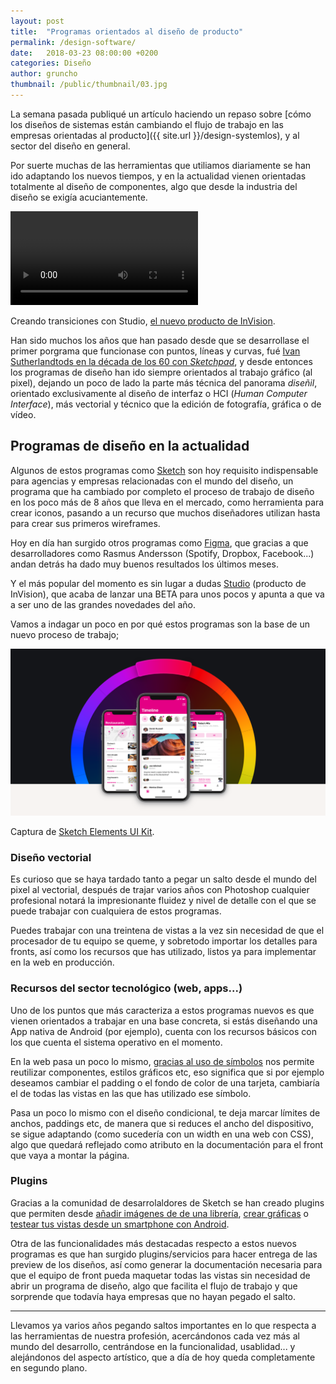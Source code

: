 ```yaml
---
layout: post
title:  "Programas orientados al diseño de producto"
permalink: /design-software/
date:   2018-03-23 08:00:00 +0200
categories: Diseño
author: gruncho
thumbnail: /public/thumbnail/03.jpg
---
```

La semana pasada publiqué un artículo haciendo un repaso sobre [cómo los diseños de sistemas están cambiando el flujo de trabajo en las empresas orientadas al producto]({{ site.url }}/design-systemlos), y al sector del diseño en general.

Por suerte muchas de las herramientas que utiliamos diariamente se han ido adaptando los nuevos tiempos, y en la actualidad vienen orientadas totalmente  al diseño de componentes, algo que desde la industria del diseño se exigía acuciantemente.

<video src="/public/video/2018/rapid-prototyping.mp4" autoplay="" loop="" playsinline=""></video>
<p class="pie">Creando transiciones con Studio, <a href="https://www.invisionapp.com/studio">el nuevo producto de InVision</a>.</p>

Han sido muchos los años que han pasado desde que se desarrollase el primer porgrama que funcionase con puntos, líneas y curvas, fué [Ivan Sutherlandtods en la década de los 60 con <em>Sketchpad</em>](https://es.wikipedia.org/wiki/Sketchpad), y desde entonces los programas de diseño han ido siempre orientados al trabajo gráfico (al pixel), dejando un poco de lado la parte más técnica del panorama <em>diseñil</em>, orientado exclusivamente al diseño de interfaz o HCI (<em>Human Computer Interface</em>), más vectorial y técnico que la edición de fotografía, gráfica o de vídeo.

<h2>Programas de diseño en la actualidad</h2>

Algunos de estos programas como [Sketch](https://www.sketchapp.com/) son hoy requisito indispensable para agencias y empresas relacionadas con el mundo del diseño, un programa que ha cambiado por completo el proceso de trabajo de diseño en los poco más de 8 años que lleva en el mercado, como herramienta para crear iconos, pasando a un recurso que muchos diseñadores utilizan hasta para crear sus primeros wireframes.

Hoy en día han surgido otros programas como [Figma](https://www.figma.com/), que gracias a que desarrolladores como Rasmus Andersson (Spotify, Dropbox, Facebook...) andan detrás ha dado muy buenos resultados los últimos meses.

Y el más popular del momento es sin lugar a dudas [Studio](https://www.invisionapp.com/studio) (producto de InVision), que acaba de lanzar una BETA para unos pocos y apunta a que va a ser uno de las grandes novedades del año.

Vamos a indagar un poco en por qué estos programas son la base de un nuevo proceso de trabajo;

<p class="img"><img src="/public/img/2018/sketch-preview.jpg" alt="Atomic design concept" title="Atomic design concept"></p>
<p class="pie">Captura de <a href="https://sketchapp.com/elements" target="_blank">Sketch Elements UI Kit</a>.</p>

<h3 id="vectorial">Diseño vectorial</h3>

Es curioso que se haya tardado tanto a pegar un salto desde el mundo del pixel al vectorial, después de trajar varios años con Photoshop cualquier profesional notará la impresionante fluidez y nivel de detalle con el que se puede trabajar con cualquiera de estos programas.

Puedes trabajar con una treintena de vistas a la vez sin necesidad de que el procesador de tu equipo se queme, y sobretodo importar los detalles para fronts, así como los recursos que has utilizado, listos ya para implementar en la web en producción.

<h3 id="sector">Recursos del sector tecnológico (web, apps...)</h3>

Uno de los puntos que más caracteriza a estos programas nuevos es que vienen orientados a trabajar en una base concreta, si estás diseñando una App nativa de Android (por ejemplo), cuenta con los recursos básicos con los que cuenta el sistema operativo en el momento.

En la web pasa un poco lo mismo, [gracias al uso de símbolos](https://sketchapp.com/docs/symbols/) nos permite reutilizar componentes, estilos gráficos etc, eso significa que si por ejemplo deseamos cambiar el padding o el fondo de color de una tarjeta, cambiaría el de todas las vistas en las que has utilizado ese símbolo.

Pasa un poco lo mismo con el diseño condicional, te deja marcar límites de anchos, paddings etc, de manera que si reduces el ancho del dispositivo, se sigue adaptando (como sucedería con un width en una web con CSS), algo que quedará reflejado como atributo en la documentación para el front que vaya a montar la página.

<h3 id="plugins">Plugins</h3>

Gracias a la comunidad de desarrolaldores de Sketch se han creado plugins que permiten desde [añadir imágenes de de una librería](), [crear gráficas](http://www.jacopocolo.com/p5sketchplugin/#content) o [testear tus vistas desde un smartphone con Android](http://mirapp.io/).

Otra de las funcionalidades más destacadas respecto a estos nuevos programas es que han surgido plugins/servicios para hacer entrega de las preview de los diseños, así como generar la documentación necesaria para que el equipo de front pueda maquetar todas las vistas sin necesidad de abrir un programa de diseño, algo que facilita el flujo de trabajo y que sorprende que todavía haya empresas que no hayan pegado el salto.

<hr>

Llevamos ya varios años pegando saltos importantes en lo que respecta a las herramientas de nuestra profesión, acercándonos cada vez más al mundo del desarrollo, centrándose en la funcionalidad, usablidad... y alejándonos del aspecto artístico, que a día de hoy queda completamente en segundo plano.
